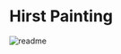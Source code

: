 # Hirst Painting

![readme](https://github.com/sudeepsudhevan/python-small-projects/assets/31392327/277a5d73-bdf6-43ad-8acf-784fd2a92919)

